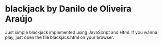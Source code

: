 # blackjack by Danilo de Oliveira Araújo

Just simple blackjack implemented using JavaScript and Html.
If you wanna play, just open the file blackjack.html on your browser.